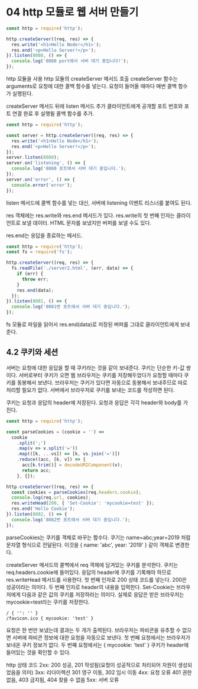 # 04 http 모듈로 웹 서버 만들기

```js
const http = require('http');

http.createServer((req, res) => {
  res.write('<h1>Hello Node!</h1>');
  res.end('<p>Hello Server!</p>');
}).listen(8080, () => {
  console.log('8080 port에서 서버 대기 중입니다!');
});
```

http 모듈을 사용
http 모듈의 createServer 메서드 호출
createServer 함수는 arguments로 요청에 대한 콜백 함수를 넣는다.
요청이 들어올 때마다 매번 콜백 함수가 실행된다.

createServer 메서드 뒤에 listen 메서드 추가
클라이언트에게 공개할 포트 번호와 포트 연결 완료 후 실행될 콜백 함수를 추가.

```js
const http = require('http');

const server = http.createServer((req, res) => {
  res.write('<h1>Hello Node</h1>');
  res.end('<p>Hello Server!</p>');
});
server.listen(8080);
server.on('listening', () => {
  console.log('8080 포트에서 서버 대기 중입니다.');
});
server.on('error', () => {
  console.error('error');
});
```

listen 메서드에 콜백 함수를 넣는 대신, 서버에 listening 이벤트 리스너를 붙여도 된다.

res 객체에는 res.write와 res.end 메서드가 있다.
res.write의 첫 번째 인자는 클라이언트로 보낼 데이터.
HTML 문자를 보냈지만 버퍼를 보낼 수도 있다.

res.end는 응답을 종료하는 메서드.

```js
const http = require('http');
const fs = require('fs');

http.createServer((req, res) => {
  fs.readFile('./server2.html', (err, data) => {
    if (err) {
      throw err;
    }
    res.end(data);
  });
}).listen(8081, () => {
  console.log('8081번 포트에서 서버 대기 중입니다.');
});
```

fs 모듈로 파일을 읽어서 res.end(data)로 저장된 버퍼를 그대로 클라이언트에게 보내준다.

## 4.2 쿠키와 세션

서버는 요청에 대한 응답을 할 때 쿠키라는 것을 같이 보내준다.
쿠키는 단순한 키-값 쌍이다.
서버로부터 쿠키가 오면 웹 브라우저는 쿠키를 저장해두었다가 요청할 때마다 쿠키를 동봉해서 보낸다.
브라우저는 쿠키가 있다면 자동으로 동봉해서 보내주므로 따로 처리할 필요가 없다.
서버에서 브라우저로 쿠키를 보내는 코드를 작성하면 된다.

쿠키는 요청과 응답의 header에 저장된다.
요청과 응답은 각각 header와 body를 가진다.

```js
const http = require('http');

const parseCookies = (cookie = '') =>
  cookie
    .split(';')
    .map(v => v.split('='))
    .map(([k, ...vs]) => [k, vs.join('=')])
    .reduce((acc, [k, v]) => {
      acc[k.trim()] = decodeURIComponent(v);
      return acc;
    }, {});

http.createServer((req, res) => {
  const cookies = parseCookies(req.headers.cookie);
  console.log(req.url, cookies);
  res.writeHead(200, { 'Set-Cookie': 'mycookie=test' });
  res.end('Hello Cookie');
}).listen(8082, () => {
  console.log('8082번 포트에서 서버 대기 중입니다.');
});
```

parseCookies는 쿠키를 객체로 바꾸는 함수다.
쿠기는 name=abc;year=2019 처럼 문자열 형식으로 전달된다. 이것을 { name: 'abc', year: '2019' } 같이 객체로 변경한다.

createServer 메서드의 콜백에서 req 객체에 담겨있는 쿠키를 분석한다.
쿠키는 req.headers.cookie에 들어있다.
응답의 header에 쿠키를 기록해야 하므로 res.writeHead 메서드를 사용한다.
첫 번째 인자로 200 상태 코드를 넣는다. 200은 성공이라는 의미다.
두 번째 인자로 header의 내용을 입력한다.
Set-Cookie는 브라우저에게 다음과 같은 값의 쿠키를 저장하라는 의미다.
실제로 응답은 받은 브라우저는 mycookie=test라는 쿠키를 저장한다.

```text
/ { '': '' }
/favicon.ico { mycookie: 'test' }
```

요청은 한 번만 보냈는데 결과는 두 개가 출력된다.
브라우저는 파비콘을 유추할 수 없으면 서버에 파비콘 정보에 대한 요청을 자동으로 보낸다.
첫 번째 요청에서는 브라우저가 보내온 쿠키 정보가 없다.
두 번째 요청에서는 { mycookie: 'test' } 쿠키가 header에 들어있는 것을 확인할 수 있다.

http 상태 코드
2xx: 200 성공, 201 작성됨(요청이 성공적으로 처리되어 자원이 생성되었음을 의미)
3xx: 리다이렉션 301 영구 이동, 302 임시 이동
4xx: 요청 오류 401 권한 없음, 403 금지됨, 404 찾을 수 없음
5xx: 서버 오류